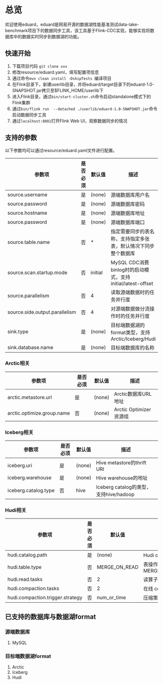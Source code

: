 # 总览
欢迎使用eduard，eduard是网易开源的数据湖性能基准测试data-lake-benchmark项目下的数据同步工具，该工具基于Flink-CDC实现，能够实现将数据库中的数据实时同步到数据湖的功能。

## 快速开始
1. 下载项目代码 `git clone xxx`
2. 修改resource/eduard.yaml，填写配置项信息
3. 通过命令`mvn clean install -DskipTests `编译项目
4. 在Flink目录下，新建userlib目录，并将eduard/target目录下的eduard-1.0-SNAPSHOT.jar拷贝至$FLINK_HOME/userlib下
5. 进入Flink目录，通过`bin/start-cluster.sh`命令启动standalone模式下的Flink集群
6. 通过`bin/flink run  --detached ./userlib/eduard-1.0-SNAPSHOT.jar`命令启动数据同步工具
7. 通过`localhost:8081`打开Flink Web UI，观察数据同步的情况

## 支持的参数
以下参数均可以通过resource/eduard.yaml文件进行配置。

| 参数项                            | 是否必须 | 默认值     | 描述                                              |
|--------------------------------|------|---------|-------------------------------------------------|
| source.username                | 是    | (none)  | 源端数据库用户名                                        |
| source.password                | 是    | (none)  | 源端数据库密码                                         |
| source.hostname                | 是    | (none)  | 源端数据库地址                                         |
| source.password                | 是    | (none)  | 源端数据库端口                                         |
| source.table.name              | 否    | *       | 指定需要同步的表名称，支持指定多张表，默认情况下同步整个数据库                 |
| source.scan.startup.mode       | 否    | initial | MySQL CDC消费binlog时的启动模式，支持initial/latest-offset |
| source.parallelism             | 否    | 4       | 读取源端数据时的任务并行度                                   |      |         |                                                       |
| source.side.output.parallelism | 否    | 4       | 对源端数据做分流操作时的任务并行度                               |      |         |                                                       |
| sink.type                      | 是    | (none)  | 目标端数据湖的format类型，支持Arctic/Iceberg/Hudi           |
| sink.database.name             | 是    | (none)  | 目标端数据库的名称                                       |

### Arctic相关

| 参数项                        | 是否必须 | 默认值    | 描述                  |
|----------------------------|------|--------|---------------------|
| arctic.metastore.url       | 是    | (none) | Arctic数据库URL地址      |
| arctic.optimize.group.name | 否    | (none) | Arctic Optimizer资源组 |
 
### Iceberg相关

| 参数项                  | 是否必须 | 默认值    | 描述                               |
|----------------------|------|--------|----------------------------------|
| iceberg.uri          | 是    | (none) | Hive metastore的thrift URI        |
| iceberg.warehouse    | 是    | (none) | Hive warehouse的地址                |
| iceberg.catalog.type | 否    | hive   | Iceberg catalog的类型，支持hive/hadoop |

### Hudi相关

| 参数项                              | 是否必须 | 默认值           | 描述                                   |
|----------------------------------|------|---------------|--------------------------------------|
| hudi.catalog.path                | 是    | (none)        | Hudi catalog的地址                      |
| hudi.table.type                  | 否    | MERGE_ON_READ | 表操作的类型，支持MERGE_ON_READ/COPY_ON_WRITE |
| hudi.read.tasks                  | 否    | 2             | 读算子的并行度                              |
| hudi.compaction.tasks            | 否    | 2             | 在线 compaction 的并行度                   |
| hudi.compaction.trigger.strategy | 否    | num_or_time   | 压缩策略                                 |



## 已支持的数据库与数据湖format
### 源端数据库
1. MySQL
### 目标端数据湖format
1. Arctic
2. Iceberg
3. Hudi
